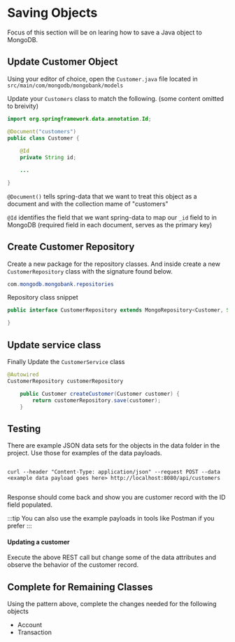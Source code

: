 # Saving Objects

Focus of this section will be on learing how to save a Java object to MongoDB. 

## Update Customer Object

Using your editor of choice, open the `Customer.java` file located in `src/main/com/mongodb/mongobank/models`

Update your `Customers` class to match the following. (some content omitted to breivity)

```java
import org.springframework.data.annotation.Id;

@Document("customers")
public class Customer {
    
    @Id
    private String id;

    ...

}
```

`@Document()` tells spring-data that we want to treat this object as a document and with the collection mame of "customers"

`@Id` identifies the field that we want spring-data to map our `_id` field to in MongoDB (required field in each document, serves as the primary key)


## Create Customer Repository

Create a new package for the repository classes. And inside create a new `CustomerRepository` class with the signature found below.

```java 
com.mongodb.mongobank.repositories
```

Repository class snippet
```java 
public interface CustomerRepository extends MongoRepository<Customer, String> {

}
```

## Update service class

Finally Update the `CustomerService` class

``` java
@Autowired
CustomerRepository customerRepository

    public Customer createCustomer(Customer customer) {
        return customerRepository.save(customer);
    }
```

## Testing


There are example JSON data sets for the objects in the data folder in the project. Use those for examples of the data payloads.

```shell

curl --header "Content-Type: application/json" --request POST --data <example data payload goes here> http://localhost:8080/api/customers
  
```



Response should come back and show you are customer record with the ID field populated.

:::tip
You can also use the example payloads in tools like Postman if you prefer
:::


#### Updating a customer

Execute the above REST call but change some of the data attributes and observe the behavior of the customer record. 

## Complete for Remaining Classes

Using the pattern above, complete the changes needed for the following objects

* Account
* Transaction
